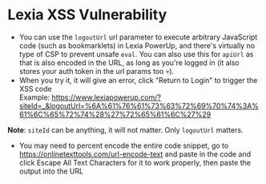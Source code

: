 # Lexia XSS Vulnerability
* You can use the `logoutUrl` url parameter to execute arbitrary JavaScript code (such as bookmarklets) in Lexia PowerUp, and there's virtually no type of CSP to prevent unsafe `eval`. You can also use this for `apiUrl` as that is also encoded in the URL, as long as you're logged in (it also stores your auth token in the url params too :skull:).
* When you try it, it will give an error, click "Return to Login" to trigger the XSS code <br>
Example: https://www.lexiapowerup.com/?siteId=_&logoutUrl=%6A%61%76%61%73%63%72%69%70%74%3A%61%6C%65%72%74%28%27%72%65%61%6C%27%29

**Note**: `siteId` can be anything, it will not matter. Only `logoutUrl` matters.
* You may need to percent encode the entire code snippet, go to 
<https://onlinetexttools.com/url-encode-text> and paste in the code and click Escape All Text Characters for it to work properly, then paste the output into the URL
